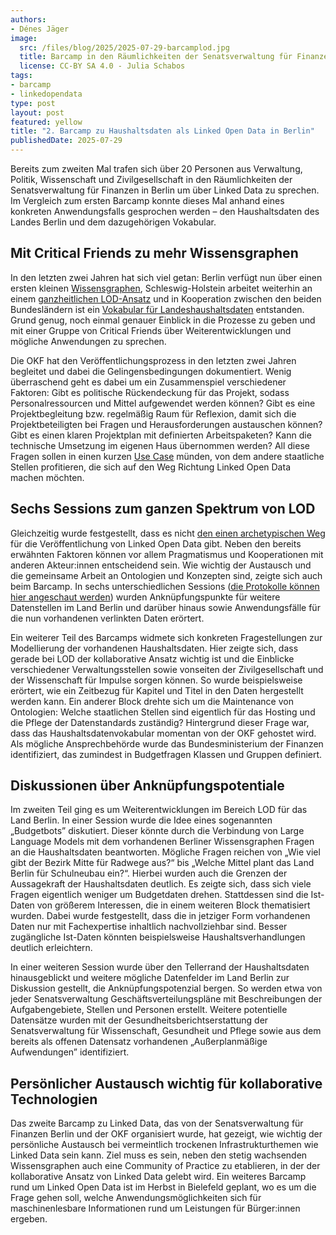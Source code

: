 ```yaml
---
authors:
- Dénes Jäger 
image: 
  src: /files/blog/2025/2025-07-29-barcamplod.jpg
  title: Barcamp in den Räumlichkeiten der Senatsverwaltung für Finanzen Berlin
  license: CC-BY SA 4.0 - Julia Schabos
tags:
- barcamp
- linkedopendata
type: post
layout: post
featured: yellow
title: "2. Barcamp zu Haushaltsdaten als Linked Open Data in Berlin"
publishedDate: 2025-07-29
---
```

Bereits zum zweiten Mal trafen sich über 20 Personen aus Verwaltung, Politik, Wissenschaft und Zivilgesellschaft in den Räumlichkeiten der Senatsverwaltung für Finanzen in Berlin um über Linked Data zu sprechen. Im Vergleich zum ersten Barcamp konnte dieses Mal anhand eines konkreten Anwendungsfalls gesprochen werden – den Haushaltsdaten des Landes Berlin und dem dazugehörigen Vokabular.

## Mit Critical Friends zu mehr Wissensgraphen

In den letzten zwei Jahren hat sich viel getan: Berlin verfügt nun über einen ersten kleinen [Wissensgraphen](https://github.com/berlin), Schleswig-Holstein arbeitet weiterhin an einem [ganzheitlichen LOD-Ansatz](https://www.open-government-deutschland.de/opengov-de/ogp/aktionsplaene-und-berichte/4-nap/oeffentlich-bereitgestellte-daten-als-linked-open-data-verpflichtung-schleswig-holstein--2225528?view=) und in Kooperation zwischen den beiden Bundesländern ist ein [Vokabular für Landeshaushaltsdaten](https://okfde.github.io/lod-budget-vocab/) entstanden. Grund genug, noch einmal genauer Einblick in die Prozesse zu geben und mit einer Gruppe von Critical Friends über Weiterentwicklungen und mögliche Anwendungen zu sprechen.

Die OKF hat den Veröffentlichungsprozess in den letzten zwei Jahren begleitet und dabei die Gelingensbedingungen dokumentiert. Wenig überraschend geht es dabei um ein Zusammenspiel verschiedener Faktoren: Gibt es politische Rückendeckung für das Projekt, sodass Personalressourcen und Mittel aufgewendet werden können? Gibt es eine Projektbegleitung bzw. regelmäßig Raum für Reflexion, damit sich die Projektbeteiligten bei Fragen und Herausforderungen austauschen können? Gibt es einen klaren Projektplan mit definierten Arbeitspaketen? Kann die technische Umsetzung im eigenen Haus übernommen werden? All diese Fragen sollen in einen kurzen [Use Case](https://opendata.okfn.de/books/open-data-in-der-praxis/chapter/use-case-haushaltsdaten-als-linked-data) münden, von dem andere staatliche Stellen profitieren, die sich auf den Weg Richtung Linked Open Data machen möchten.

## Sechs Sessions zum ganzen Spektrum von LOD

Gleichzeitig wurde festgestellt, dass es nicht [den einen archetypischen Weg](https://opendata.okfn.de/attachments/10) für die Veröffentlichung von Linked Open Data gibt. Neben den bereits erwähnten Faktoren können vor allem Pragmatismus und Kooperationen mit anderen Akteur:innen entscheidend sein. Wie wichtig der Austausch und die gemeinsame Arbeit an Ontologien und Konzepten sind, zeigte sich auch beim Barcamp. In sechs unterschiedlichen Sessions ([die Protokolle können hier angeschaut werden](https://pad.okfn.de/p/2._Barcamp_Haushaltsdaten_als_LOD_in_Berlin)) wurden Anknüpfungspunkte für weitere Datenstellen im Land Berlin und darüber hinaus sowie Anwendungsfälle für die nun vorhandenen verlinkten Daten erörtert.

Ein weiterer Teil des Barcamps widmete sich konkreten Fragestellungen zur Modellierung der vorhandenen Haushaltsdaten. Hier zeigte sich, dass gerade bei LOD der kollaborative Ansatz wichtig ist und die Einblicke verschiedener Verwaltungsstellen sowie vonseiten der Zivilgesellschaft und der Wissenschaft für Impulse sorgen können. So wurde beispielsweise erörtert, wie ein Zeitbezug für Kapitel und Titel in den Daten hergestellt werden kann. Ein anderer Block drehte sich um die Maintenance von Ontologien: Welche staatlichen Stellen sind eigentlich für das Hosting und die Pflege der Datenstandards zuständig? Hintergrund dieser Frage war, dass das Haushaltsdatenvokabular momentan von der OKF gehostet wird. Als mögliche Ansprechbehörde wurde das Bundesministerium der Finanzen identifiziert, das zumindest in Budgetfragen Klassen und Gruppen definiert.

## Diskussionen über Anknüpfungspotentiale

Im zweiten Teil ging es um Weiterentwicklungen im Bereich LOD für das Land Berlin. In einer Session wurde die Idee eines sogenannten „Budgetbots” diskutiert. Dieser könnte durch die Verbindung von Large Language Models mit dem vorhandenen Berliner Wissensgraphen Fragen an die Haushaltsdaten beantworten. Mögliche Fragen reichen von „Wie viel gibt der Bezirk Mitte für Radwege aus?“ bis „Welche Mittel plant das Land Berlin für Schulneubau ein?“. Hierbei wurden auch die Grenzen der Aussagekraft der Haushaltsdaten deutlich. Es zeigte sich, dass sich viele Fragen eigentlich weniger um Budgetdaten drehen. Stattdessen sind die Ist-Daten von größerem Interessen, die in einem weiteren Block thematisiert wurden. Dabei wurde festgestellt, dass die in jetziger Form vorhandenen Daten nur mit Fachexpertise inhaltlich nachvollziehbar sind. Besser zugängliche Ist-Daten könnten beispielsweise Haushaltsverhandlungen deutlich erleichtern.

In einer weiteren Session wurde über den Tellerrand der Haushaltsdaten hinausgeblickt und weitere mögliche Datenfelder im Land Berlin zur Diskussion gestellt, die Anknüpfungspotenzial bergen. So werden etwa von jeder Senatsverwaltung Geschäftsverteilungspläne mit Beschreibungen der Aufgabengebiete, Stellen und Personen erstellt. Weitere potentielle Datensätze wurden mit der Gesundheitsberichtserstattung der Senatsverwaltung für Wissenschaft, Gesundheit und Pflege sowie aus dem bereits als offenen Datensatz vorhandenen „Außerplanmäßige Aufwendungen” identifiziert.

## Persönlicher Austausch wichtig für kollaborative Technologien

Das zweite Barcamp zu Linked Data, das von der Senatsverwaltung für Finanzen Berlin und der OKF organisiert wurde, hat gezeigt, wie wichtig der persönliche Austausch bei vermeintlich trockenen Infrastrukturthemen wie Linked Data sein kann. Ziel muss es sein, neben den stetig wachsenden Wissensgraphen auch eine Community of Practice zu etablieren, in der der kollaborative Ansatz von Linked Data gelebt wird. Ein weiteres Barcamp rund um Linked Open Data ist im Herbst in Bielefeld geplant, wo es um die Frage gehen soll, welche Anwendungsmöglichkeiten sich für maschinenlesbare Informationen rund um Leistungen für Bürger:innen ergeben.

